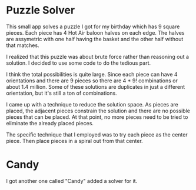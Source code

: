 # Puzzle Solver

This small app solves a puzzle I got for my birthday which has
9 square pieces. Each piece has 4 Hot Air baloon halves on each
edge. The halves are assymetric with one half having the basket
and the other half without that matches.

I realized that this puzzle was about brute force rather than 
reasoning out a solution. I decided to use some code to do the
tedious part.

I think the total possibilities is quite large. Since each piece
can have 4 orientations and there are 9 pieces so there are 4 * 9!
combinations or about 1.4 million. Some of these solutions are 
duplicates in just a different orientation, but it's still a ton of
combinations.

I came up with a technique to reduce the solution space. As pieces
are placed, the adjacent pieces constrain the solution and there are
no possible pieces that can be placed. At that point, no more pieces
need to be tried to eliminate the already placed pieces.

The specific technique that I employed was to try each piece as the
center piece. Then place pieces in a spiral out from that center.

# Candy
I got another one called "Candy" added a solver for it.